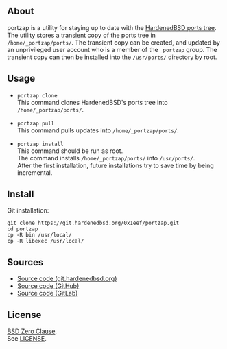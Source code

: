 ## About

portzap is a utility for staying up to date with the
[HardenedBSD ports tree](https://hardenedbsd.org).
The utility stores a transient copy of the ports tree in `/home/_portzap/ports/`.
The transient copy can be created, and updated by an unprivileged user account
who is a member of the `_portzap` group. The transient copy can then be installed
into the `/usr/ports/` directory by root.

## Usage

* `portzap clone` <br>
  This command clones HardenedBSD's ports tree into `/home/_portzap/ports/`.

* `portzap pull` <br>
  This command pulls updates into `/home/_portzap/ports/`.

* `portzap install` <br>
  This command should be run as root. <br>
  The command installs `/home/_portzap/ports/` into `/usr/ports/`. <br>
  After the first installation, future installations try to save time by being incremental.

## Install

Git installation:

```
git clone https://git.hardenedbsd.org/0x1eef/portzap.git
cd portzap
cp -R bin /usr/local/
cp -R libexec /usr/local/
```

## Sources

* [Source code (git.hardenedbsd.org)](https://git.hardenedbsd.org/0x1eef/portzap)
* [Source code (GitHub)](https://github.com/0x1eef/portzap)
* [Source code (GitLab)](https://gitlab.com/0x1eef/portzap)

## License

[BSD Zero Clause](https://choosealicense.com/licenses/0bsd/). <br>
See [LICENSE](./LICENSE).
